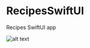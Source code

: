 # RecipesSwiftUI
Recipes SwiftUI app

![alt text](https://github.com/fsalata/RecipesSwiftUI/blob/main/RocketSim-Recording-iPhone-12-Pr.gif)
